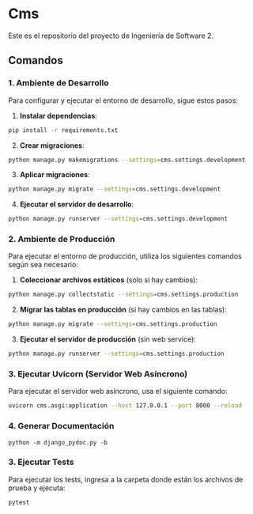 # Cms
Este es el repositorio del proyecto de Ingeniería de Software 2.
## Comandos

### 1. **Ambiente de Desarrollo**
Para configurar y ejecutar el entorno de desarrollo, sigue estos pasos:
1. **Instalar dependencias**:
```BASH
pip install -r requirements.txt
```
2. **Crear migraciones**:
```bash
python manage.py makemigrations --settings=cms.settings.development
```
3. **Aplicar migraciones**:
```bash
python manage.py migrate --settings=cms.settings.development 
```
4. **Ejecutar el servidor de desarrollo**:
```bash
python manage.py runserver --settings=cms.settings.development 
```
### 2. **Ambiente de Producción**
Para ejecutar el entorno de producción, utiliza los siguientes comandos según sea necesario:
1. **Coleccionar archivos estáticos** (solo si hay cambios):
```bash
python manage.py collectstatic --settings=cms.settings.production
```
2. **Migrar las tablas en producción** (si hay cambios en las tablas):
```bash
python manage.py migrate --settings=cms.settings.production 
```
3. **Ejecutar el servidor de producción** (sin web service):
```bash
python manage.py runserver --settings=cms.settings.production  
```
### 3. **Ejecutar Uvicorn (Servidor Web Asíncrono)**
Para ejecutar el servidor web asíncrono, usa el siguiente comando:

```bash
uvicorn cms.asgi:application --host 127.0.0.1 --port 8000 --reload 
```
### 4. **Generar Documentación**
```
python -m django_pydoc.py -b 
```
### 3. **Ejecutar Tests**
Para ejecutar los tests, ingresa a la carpeta donde están los archivos de prueba y ejecuta:
```bash
pytest
``` 
